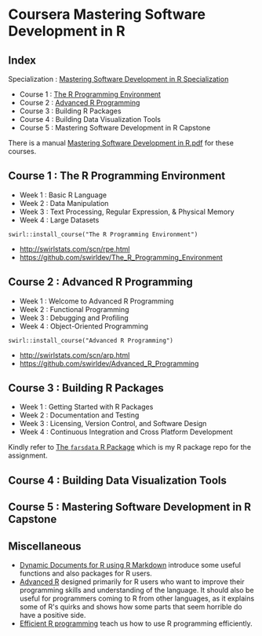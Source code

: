 # Coursera Mastering Software Development in R

## Index

Specialization : [Mastering Software Development in R Specialization](https://www.coursera.org/specializations/r)

- Course 1 : [The R Programming Environment](http://rpubs.com/englianhu/the-r-programming-environment)
- Course 2 : [Advanced R Programming](http://rpubs.com/englianhu/advanced-r-programming)
- Course 3 : Building R Packages
- Course 4 : Building Data Visualization Tools
- Course 5 : Mastering Software Development in R Capstone

There is a manual [Mastering Software Development in R.pdf](https://github.com/englianhu/Coursera-Mastering-Software-Development-in-R/blob/master/reference/Mastering%20Software%20Development%20in%20R.pdf) for these courses.

## Course 1 : The R Programming Environment

- Week 1 : Basic R Language
- Week 2 : Data Manipulation
- Week 3 : Text Processing, Regular Expression, & Physical Memory
- Week 4 : Large Datasets

`swirl::install_course("The R Programming Environment")`

- http://swirlstats.com/scn/rpe.html
- https://github.com/swirldev/The_R_Programming_Environment

## Course 2 : Advanced R Programming

- Week 1 : Welcome to Advanced R Programming
- Week 2 : Functional Programming
- Week 3 : Debugging and Profiling
- Week 4 : Object-Oriented Programming

`swirl::install_course("Advanced R Programming")`

- http://swirlstats.com/scn/arp.html
- https://github.com/swirldev/Advanced_R_Programming

## Course 3 : Building R Packages

- Week 1 : Getting Started with R Packages
- Week 2 : Documentation and Testing
- Week 3 : Licensing, Version Control, and Software Design
- Week 4 : Continuous Integration and Cross Platform Development

Kindly refer to [The `farsdata` R Package](https://github.com/englianhu/farsdata) which is my R package repo for the assignment.

## Course 4 : Building Data Visualization Tools

## Course 5 : Mastering Software Development in R Capstone

## Miscellaneous

- [Dynamic Documents for R using R Markdown](https://rpubs.com/moviedo/322222) introduce some useful functions and also packages for R users.
- [Advanced R](http://adv-r.had.co.nz) designed primarily for R users who want to improve their programming skills and understanding of the language. It should also be useful for programmers coming to R from other languages, as it explains some of R's quirks and shows how some parts that seem horrible do have a positive side.
- [Efficient R programming](https://csgillespie.github.io/efficientR) teach us how to use R programming efficiently.
